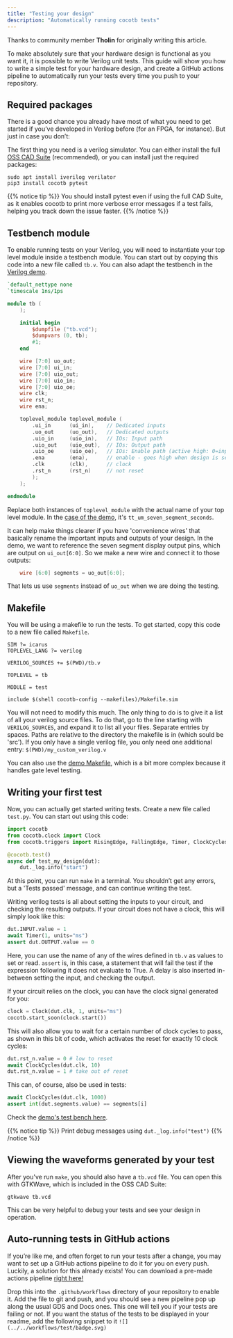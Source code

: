 ```yaml
---
title: "Testing your design"
description: "Automatically running cocotb tests"
---
```


Thanks to community member **Tholin** for originally writing this article.

To make absolutely sure that your hardware design is functional as you want it, it is possible to write Verilog unit tests. This guide will show you how to write a simple test for your hardware design, and create a GitHub actions pipeline to automatically run your tests every time you push to your repository.

## Required packages

There is a good chance you already have most of what you need to get started if you’ve developed in Verilog before (for an FPGA, for instance). But just in case you don’t:

The first thing you need is a verilog simulator. You can either install the full [OSS CAD Suite](https://github.com/YosysHQ/oss-cad-suite-build) (recommended), or you can install just the required packages:

```
sudo apt install iverilog verilator
pip3 install cocotb pytest
```

{{% notice tip %}}
You should install pytest even if using the full CAD Suite, as it enables cocotb to print more verbose error messages if a test fails, helping you track down the issue faster.
{{% /notice %}}

## Testbench module

To enable running tests on your Verilog, you will need to instantiate your top level module inside a testbench module. You can start out by copying this code into a new file called `tb.v`. You can also 
adapt the testbench in the [Verilog demo](https://github.com/TinyTapeout/tt04-verilog-demo/blob/main/src/tb.v).

```verilog
`default_nettype none
`timescale 1ns/1ps

module tb (
    );

    initial begin
        $dumpfile ("tb.vcd");
        $dumpvars (0, tb);
        #1;
    end

    wire [7:0] uo_out;
    wire [7:0] ui_in;
    wire [7:0] uio_out;
    wire [7:0] uio_in;
    wire [7:0] uio_oe;
    wire clk;
    wire rst_n;
    wire ena;

    toplevel_module toplevel_module (
        .ui_in      (ui_in),    // Dedicated inputs
        .uo_out     (uo_out),   // Dedicated outputs
        .uio_in     (uio_in),   // IOs: Input path
        .uio_out    (uio_out),  // IOs: Output path
        .uio_oe     (uio_oe),   // IOs: Enable path (active high: 0=input, 1=output)
        .ena        (ena),      // enable - goes high when design is selected
        .clk        (clk),      // clock
        .rst_n      (rst_n)     // not reset
        );
    );

endmodule
```

Replace both instances of `toplevel_module` with the actual name of your top level module. In the [case of the demo](https://github.com/TinyTapeout/tt04-verilog-demo/blob/main/src/tt_um_seven_segment_seconds.v), it's `tt_um_seven_segment_seconds`.

It can help make things clearer if you have 'convenience wires' that basically rename the important inputs and outputs of your design. In the demo, we want to reference the
seven segment display output pins, which are output on `ui_out[6:0]`. So we make a new wire and connect it to those outputs:

```verilog
    wire [6:0] segments = uo_out[6:0];
```

That lets us use `segments` instead of `uo_out` when we are doing the testing.

## Makefile

You will be using a makefile to run the tests. To get started, copy this code to a new file called `Makefile`. 

```
SIM ?= icarus
TOPLEVEL_LANG ?= verilog

VERILOG_SOURCES += $(PWD)/tb.v

TOPLEVEL = tb

MODULE = test

include $(shell cocotb-config --makefiles)/Makefile.sim
```

You will not need to modify this much. The only thing to do is to give it a list of all your verilog source files. To do that, go to the line starting with `VERILOG_SOURCES`, and expand it to list all your files. Separate entries by spaces. Paths are relative to the directory the makefile is in (which sould be 'src'). If you only have a single verilog file, you only need one additional entry: `$(PWD)/my_custom_verilog.v`

You can also use the [demo Makefile](https://github.com/TinyTapeout/tt04-verilog-demo/blob/main/src/Makefile), which is a bit more complex because it handles gate level testing. 

## Writing your first test

Now, you can actually get started writing tests. Create a new file called `test.py`. You can start out using this code:
```python
import cocotb
from cocotb.clock import Clock
from cocotb.triggers import RisingEdge, FallingEdge, Timer, ClockCycles

@cocotb.test()
async def test_my_design(dut):
    dut._log.info("start")
```

At this point, you can run `make` in a terminal. You shouldn’t get any errors, but a 'Tests passed' message, and can continue writing the test.

Writing verilog tests is all about setting the inputs to your circuit, and checking the resulting outputs. If your circuit does not have a clock, this will simply look like this:
```python
dut.INPUT.value = 1
await Timer(1, units="ms")
assert dut.OUTPUT.value == 0
```

Here, you can use the name of any of the wires defined in `tb.v` as values to set or read. `assert` is, in this case, a statement that will fail the test if the expression following it does not evaluate to True. A delay is also inserted in-between setting the input, and checking the output.

If your circuit relies on the clock, you can have the clock signal generated for you:
```python
clock = Clock(dut.clk, 1, units="ms")
cocotb.start_soon(clock.start())
```

This will also allow you to wait for a certain number of clock cycles to pass, as shown in this bit of code, which activates the reset for exactly 10 clock cycles:
```python
dut.rst_n.value = 0 # low to reset
await ClockCycles(dut.clk, 10)
dut.rst_n.value = 1 # take out of reset
```

This can, of course, also be used in tests:
```python
await ClockCycles(dut.clk, 1000)
assert int(dut.segments.value) == segments[i]
```

Check the [demo's test bench here](https://github.com/TinyTapeout/tt04-verilog-demo/blob/main/src/test.py).

{{% notice tip %}}
Print debug messages using `dut._log.info("test")`
{{% /notice %}}

## Viewing the waveforms generated by your test

After you've run `make`, you should also have a `tb.vcd` file. You can open this with GTKWave, which is included in the OSS CAD Suite:

```shell
gtkwave tb.vcd
```

This can be very helpful to debug your tests and see your design in operation.

## Auto-running tests in GitHub actions

If you’re like me, and often forget to run your tests after a change, you may want to set up a GitHub actions pipeline to do it for you on every push. Luckily, a solution for this already exists! You can download a pre-made actions pipeline [right here!](https://github.com/tinytapeout/tt04-verilog-demo/blob/main/.github/workflows/test.yaml)

Drop this into the `.github/workflows` directory of your repository to enable it. Add the file to git and push, and you should see a new pipeline pop up along the usual GDS and Docs ones. This one will tell you if your tests are failing or not. If you want the status of the tests to be displayed in your readme, add the following snippet to it `![](../../workflows/test/badge.svg)`
